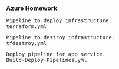### Azure Homework
<pre>
Pipeline to deploy infrastructure.
terraform.yml
</pre>
<pre>
Pipeline to destroy infrastructure.
tfdestroy.yml
</pre>
<pre>
Deploy pipeline for app service.
Build-Deploy-Pipelines.yml
</pre>
